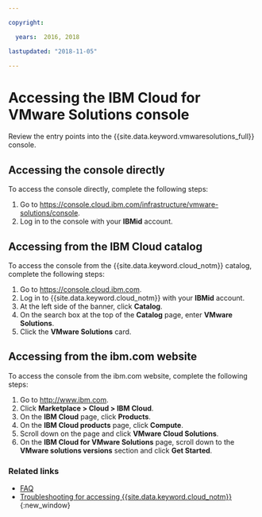 ```yaml
---

copyright:

  years:  2016, 2018

lastupdated: "2018-11-05"

---
```


# Accessing the IBM Cloud for VMware Solutions console

Review the entry points into the {{site.data.keyword.vmwaresolutions_full}} console.

## Accessing the console directly

To access the console directly, complete the following steps:
1. Go to
   https://console.cloud.ibm.com/infrastructure/vmware-solutions/console.
2. Log in to the console with your **IBMid** account.

## Accessing from the IBM Cloud catalog

To access the console from the {{site.data.keyword.cloud_notm}} catalog, complete the following steps:
1. Go to https://console.cloud.ibm.com.
2. Log in to {{site.data.keyword.cloud_notm}} with your **IBMid** account.
3. At the left side of the banner, click **Catalog**.
4. On the search box at the top of the **Catalog** page, enter **VMware Solutions**.
5. Click the **VMware Solutions** card.

## Accessing from the ibm.com website

To access the console from the ibm.com website, complete the following steps:
1. Go to http://www.ibm.com.
2. Click **Marketplace > Cloud > IBM Cloud**.
2. On the **IBM Cloud** page, click **Products**.
3. On the **IBM Cloud products** page, click **Compute**.
4. Scroll down on the page and click **VMware Cloud Solutions**.
5. On the **IBM Cloud for VMware Solutions** page, scroll down to the **VMware solutions versions** section and click **Get Started**.

### Related links

* [FAQ](faq.html)
* [Troubleshooting for accessing {{site.data.keyword.cloud_notm}}](../../../account/ts_accessing.html){:new_window}
